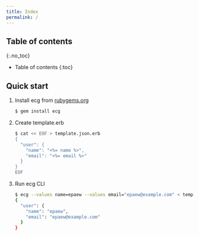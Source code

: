 ```yaml
---
title: Index
permalink: /
---
```


## Table of contents
{:.no_toc}
* Table of contents
{:toc}

## Quick start
1. Install ecg from [rubygems.org](https://rubygems.org/gems/ecg)
    ```sh
    $ gem install ecg
    ```
2. Create template.erb
    ```sh
    $ cat << EOF > template.json.erb
    {
      "user": {
        "name": "<%= name %>",
        "email": "<%= email %>"
      }
    }
    EOF
    ```
3. Run ecg CLI
    ```sh
    $ ecg --values name=epaew --values email="epaew@example.com" < template.json.erb
    {
      "user": {
        "name": "epaew",
        "email": "epaew@example.com"
      }
    }
    ```
